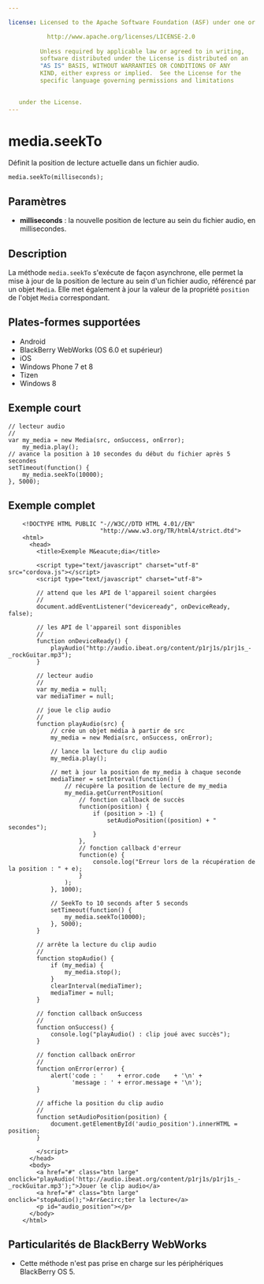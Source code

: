 ```yaml
---

license: Licensed to the Apache Software Foundation (ASF) under one or more contributor license agreements. See the NOTICE file distributed with this work for additional information regarding copyright ownership. The ASF licenses this file to you under the Apache License, Version 2.0 (the "License"); you may not use this file except in compliance with the License. You may obtain a copy of the License at

           http://www.apache.org/licenses/LICENSE-2.0
    
         Unless required by applicable law or agreed to in writing,
         software distributed under the License is distributed on an
         "AS IS" BASIS, WITHOUT WARRANTIES OR CONDITIONS OF ANY
         KIND, either express or implied.  See the License for the
         specific language governing permissions and limitations
    

   under the License.
---
```


# media.seekTo

Définit la position de lecture actuelle dans un fichier audio.

    media.seekTo(milliseconds);
    

## Paramètres

*   **milliseconds** : la nouvelle position de lecture au sein du fichier audio, en millisecondes.

## Description

La méthode `media.seekTo` s'exécute de façon asynchrone, elle permet la mise à jour de la position de lecture au sein d'un fichier audio, référencé par un objet `Media`. Elle met également à jour la valeur de la propriété `position` de l'objet `Media` correspondant.

## Plates-formes supportées

*   Android
*   BlackBerry WebWorks (OS 6.0 et supérieur)
*   iOS
*   Windows Phone 7 et 8
*   Tizen
*   Windows 8

## Exemple court

    // lecteur audio
    //
    var my_media = new Media(src, onSuccess, onError);
        my_media.play();
    // avance la position à 10 secondes du début du fichier après 5 secondes
    setTimeout(function() {
        my_media.seekTo(10000);
    }, 5000);
    

## Exemple complet

        <!DOCTYPE HTML PUBLIC "-//W3C//DTD HTML 4.01//EN"
                              "http://www.w3.org/TR/html4/strict.dtd">
        <html>
          <head>
            <title>Exemple M&eacute;dia</title>
    
            <script type="text/javascript" charset="utf-8" src="cordova.js"></script>
            <script type="text/javascript" charset="utf-8">
    
            // attend que les API de l'appareil soient chargées
            //
            document.addEventListener("deviceready", onDeviceReady, false);
    
            // les API de l'appareil sont disponibles
            //
            function onDeviceReady() {
                playAudio("http://audio.ibeat.org/content/p1rj1s/p1rj1s_-_rockGuitar.mp3");
            }
    
            // lecteur audio
            //
            var my_media = null;
            var mediaTimer = null;
    
            // joue le clip audio
            //
            function playAudio(src) {
                // crée un objet média à partir de src
                my_media = new Media(src, onSuccess, onError);
    
                // lance la lecture du clip audio
                my_media.play();
    
                // met à jour la position de my_media à chaque seconde
                mediaTimer = setInterval(function() {
                    // récupère la position de lecture de my_media
                    my_media.getCurrentPosition(
                        // fonction callback de succès
                        function(position) {
                            if (position > -1) {
                                setAudioPosition((position) + " secondes");
                            }
                        },
                        // fonction callback d'erreur
                        function(e) {
                            console.log("Erreur lors de la récupération de la position : " + e);
                        }
                    );
                }, 1000);
    
                // SeekTo to 10 seconds after 5 seconds
                setTimeout(function() {
                    my_media.seekTo(10000);
                }, 5000);
            }
    
            // arrête la lecture du clip audio
            //
            function stopAudio() {
                if (my_media) {
                    my_media.stop();
                }
                clearInterval(mediaTimer);
                mediaTimer = null;
            }
    
            // fonction callback onSuccess
            //
            function onSuccess() {
                console.log("playAudio() : clip joué avec succès");
            }
    
            // fonction callback onError
            //
            function onError(error) {
                alert('code : '    + error.code    + '\n' +
                      'message : ' + error.message + '\n');
            }
    
            // affiche la position du clip audio
            //
            function setAudioPosition(position) {
                document.getElementById('audio_position').innerHTML = position;
            }
    
            </script>
          </head>
          <body>
            <a href="#" class="btn large" onclick="playAudio('http://audio.ibeat.org/content/p1rj1s/p1rj1s_-_rockGuitar.mp3');">Jouer le clip audio</a>
            <a href="#" class="btn large" onclick="stopAudio();">Arr&ecirc;ter la lecture</a>
            <p id="audio_position"></p>
          </body>
        </html>
    

## Particularités de BlackBerry WebWorks

*   Cette méthode n'est pas prise en charge sur les périphériques BlackBerry OS 5.